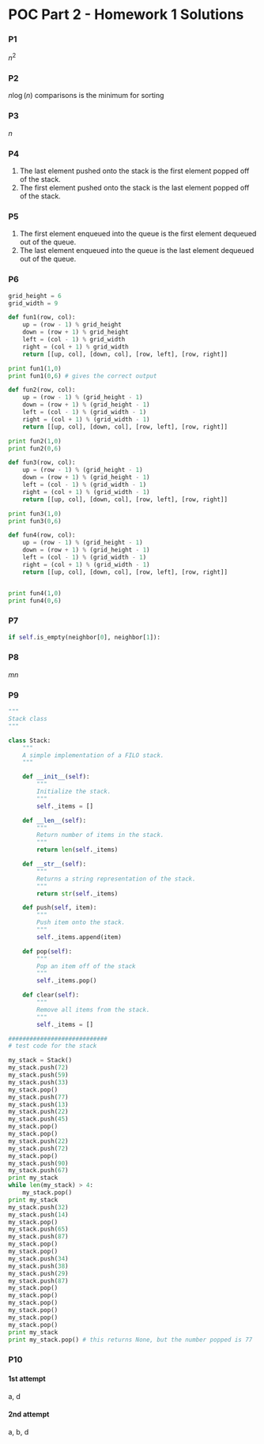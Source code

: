 # POC Part 2 - Homework 1 Solutions

### P1
$n^2$

### P2

$n\log (n)$ comparisons is the minimum for sorting

### P3

$n$

### P4

1. The last element pushed onto the stack is the first element popped off of the stack.
2. The first element pushed onto the stack is the last element popped off of the stack.

### P5

1. The first element enqueued into the queue is the first element dequeued out of the queue.
2. The last element enqueued into the queue is the last element dequeued out of the queue.

### P6

```python
grid_height = 6
grid_width = 9

def fun1(row, col):
    up = (row - 1) % grid_height
    down = (row + 1) % grid_height
    left = (col - 1) % grid_width
    right = (col + 1) % grid_width
    return [[up, col], [down, col], [row, left], [row, right]]

print fun1(1,0)
print fun1(0,6) # gives the correct output

def fun2(row, col):
    up = (row - 1) % (grid_height - 1)
    down = (row + 1) % (grid_height - 1)
    left = (col - 1) % (grid_width - 1)
    right = (col + 1) % (grid_width - 1)
    return [[up, col], [down, col], [row, left], [row, right]]

print fun2(1,0)
print fun2(0,6)

def fun3(row, col):
    up = (row - 1) % (grid_height - 1)
    down = (row + 1) % (grid_height - 1)
    left = (col - 1) % (grid_width - 1)
    right = (col + 1) % (grid_width - 1)
    return [[up, col], [down, col], [row, left], [row, right]]

print fun3(1,0)
print fun3(0,6)

def fun4(row, col):
    up = (row - 1) % (grid_height - 1)
    down = (row + 1) % (grid_height - 1)
    left = (col - 1) % (grid_width - 1)
    right = (col + 1) % (grid_width - 1)
    return [[up, col], [down, col], [row, left], [row, right]]


print fun4(1,0)
print fun4(0,6)
```

### P7

```python
if self.is_empty(neighbor[0], neighbor[1]):
```

### P8

$m n$

### P9

```python
"""
Stack class
"""

class Stack:
    """
    A simple implementation of a FILO stack.
    """

    def __init__(self):
        """ 
        Initialize the stack.
        """
        self._items = []

    def __len__(self):
        """
        Return number of items in the stack.
        """
        return len(self._items)

    def __str__(self):
        """
        Returns a string representation of the stack.
        """
        return str(self._items)

    def push(self, item):
        """
        Push item onto the stack.
        """        
        self._items.append(item)

    def pop(self):
        """
        Pop an item off of the stack
        """
        self._items.pop()

    def clear(self):
        """
        Remove all items from the stack.
        """
        self._items = []

############################
# test code for the stack

my_stack = Stack()
my_stack.push(72)
my_stack.push(59)
my_stack.push(33)
my_stack.pop()
my_stack.push(77)
my_stack.push(13)
my_stack.push(22)
my_stack.push(45)
my_stack.pop()
my_stack.pop()
my_stack.push(22)
my_stack.push(72)
my_stack.pop()
my_stack.push(90)
my_stack.push(67)
print my_stack
while len(my_stack) > 4:
    my_stack.pop()
print my_stack
my_stack.push(32)
my_stack.push(14)
my_stack.pop()
my_stack.push(65)
my_stack.push(87)
my_stack.pop()
my_stack.pop()
my_stack.push(34)
my_stack.push(38)
my_stack.push(29)
my_stack.push(87)
my_stack.pop()
my_stack.pop()
my_stack.pop()
my_stack.pop()
my_stack.pop()
my_stack.pop()
print my_stack
print my_stack.pop() # this returns None, but the number popped is 77

```



### P10

#### 1st attempt

a, d

#### 2nd attempt

a, b, d











